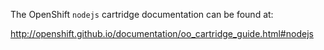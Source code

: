 The OpenShift `nodejs` cartridge documentation can be found at:

http://openshift.github.io/documentation/oo_cartridge_guide.html#nodejs
 